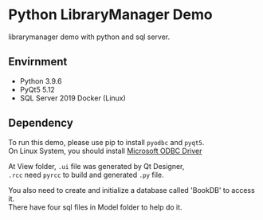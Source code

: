 # Python LibraryManager Demo

librarymanager demo with python and sql server.  

## Envirnment
* Python 3.9.6
* PyQt5 5.12
* SQL Server 2019 Docker (Linux)

## Dependency
To run this demo, please use pip to install `pyodbc` and `pyqt5`.  
On Linux System, you should install [Microsoft ODBC Driver](https://docs.microsoft.com/en-us/sql/connect/odbc/download-odbc-driver-for-sql-server?view=sql-server-linux-ver15#download-for-linux-and-macos)

At View folder, `.ui` file was generated by Qt Designer,  
`.rcc` need `pyrcc` to build and generated `.py` file.

You also need to create and initialize a database called 'BookDB' to access it.  
There have four sql files in Model folder to help do it.


